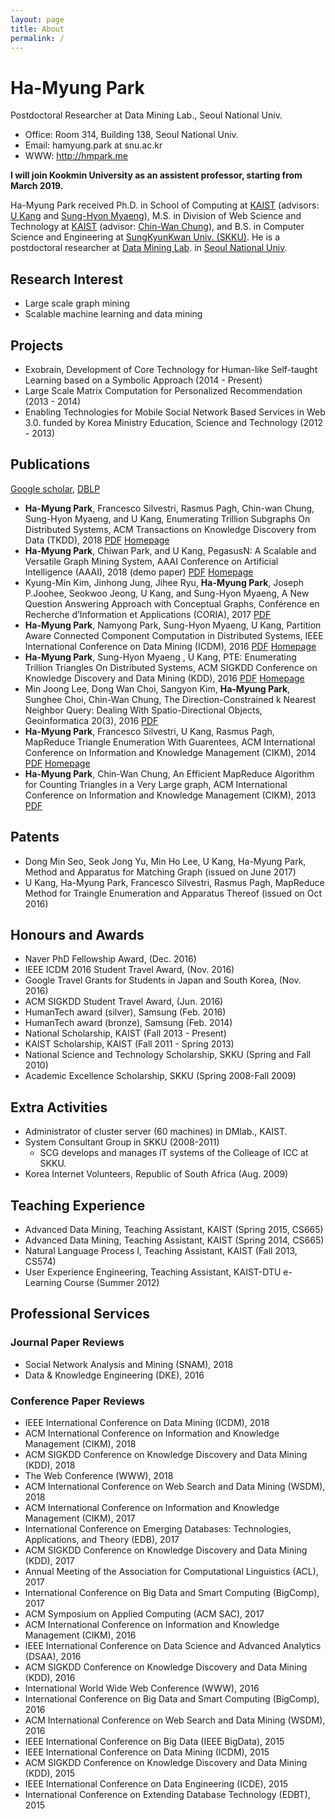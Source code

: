 ```yaml
---
layout: page
title: About
permalink: /
---
```


# Ha-Myung Park
Postdoctoral Researcher at Data Mining Lab., Seoul National Univ.
* Office: Room 314, Building 138, Seoul National Univ. 
* Email: hamyung.park at snu.ac.kr
* WWW: http://hmpark.me

**I will join Kookmin University as an assistent professor, starting from March 2019.**

Ha-Myung Park received Ph.D. in School of Computing at [KAIST](http://www.kaist.ac.kr/) (advisors: [U Kang](http://datalab.snu.ac.kr/~ukang) and [Sung-Hyon Myaeng](http://ir.kaist.ac.kr/professor/)), M.S. in Division of Web Science and Technology at [KAIST](http://www.kaist.ac.kr/) (advisor: [Chin-Wan Chung](http://islab.kaist.ac.kr/chungcw/)), and B.S. in Computer Science and Engineering at [SungKyunKwan Univ. (SKKU)](http://www.skku.edu/). He is a postdoctoral researcher at [Data Mining Lab](https://datalab.snu.ac.kr). in [Seoul National Univ](http://snu.ac.kr/).

## Research Interest
* Large scale graph mining
* Scalable machine learning and data mining

## Projects

* Exobrain, Development of Core Technology for Human-like Self-taught Learning based on a Symbolic Approach (2014 - Present)
* Large Scale Matrix Computation for Personalized Recommendation (2013 - 2014)
* Enabling Technologies for Mobile Social Network Based Services in Web 3.0. funded by Korea Ministry Education, Science and Technology (2012 - 2013)

## Publications

[Google scholar](https://scholar.google.co.kr/citations?user=PqGNewQAAAAJ&hl=ko&oi=sra), [DBLP](http://dblp.uni-trier.de/pers/hd/p/Park:Ha=Myung)

* **Ha-Myung Park**, Francesco Silvestri, Rasmus Pagh, Chin-wan Chung, Sung-Hyon Myaeng, and U Kang, Enumerating Trillion Subgraphs On Distributed Systems, ACM Transactions on Knowledge Discovery from Data (TKDD), 2018 [PDF](https://datalab.snu.ac.kr/~ukang/papers/pseTKDD18.pdf) [Homepage](https://datalab.snu.ac.kr/pegasusn/)
* **Ha-Myung Park**, Chiwan Park, and U Kang, PegasusN: A Scalable and Versatile Graph Mining System, AAAI Conference on Artificial Intelligence (AAAI), 2018 (demo paper) [PDF](https://datalab.snu.ac.kr/~ukang/papers/pegasusnAAAI18.pdf) [Homepage](https://datalab.snu.ac.kr/pegasusn/)
* Kyung-Min Kim, Jinhong Jung, Jihee Ryu, **Ha-Myung Park**, Joseph P.Joohee, Seokwoo Jeong, U Kang, and Sung-Hyon Myaeng, A New Question Answering Approach with Conceptual Graphs, Conférence en Recherche d’Information et Applications (CORIA), 2017 [PDF](http://datalab.snu.ac.kr/~ukang/papers/qaCORIA17.pdf)
* **Ha-Myung Park**, Namyong Park, Sung-Hyon Myaeng, U Kang, Partition Aware Connected Component Computation in Distributed Systems, IEEE International Conference on Data Mining (ICDM), 2016 [PDF](https://datalab.snu.ac.kr/~hmpark/papers/icdm2016_pacc.pdf) [Homepage](http://datalab.snu.ac.kr/pacc/)
* **Ha-Myung Park**, Sung-Hyon Myaeng , U Kang, PTE: Enumerating Trillion Triangles On Distributed Systems, ACM SIGKDD Conference on Knowledge Discovery and Data Mining (KDD), 2016 [PDF](https://datalab.snu.ac.kr/~hmpark/papers/pteKDD2016.pdf) [Homepage](http://datalab.snu.ac.kr/pte/)
* Min Joong Lee, Dong Wan Choi, Sangyon Kim, **Ha-Myung Park**, Sunghee Choi, Chin-Wan Chung, The Direction-Constrained k Nearest Neighbor Query: Dealing With Spatio-Directional Objects, Geoinformatica 20(3), 2016 [PDF](http://islab.kaist.ac.kr/dknn.pdf)
* **Ha-Myung Park**, Francesco Silvestri, U Kang, Rasmus Pagh, MapReduce Triangle Enumeration With Guarentees, ACM International Conference on Information and Knowledge Management (CIKM), 2014 [PDF](http://datalab.snu.ac.kr/~ukang/papers/cttpCIKM2014.pdf) [Homepage](http://datalab.snu.ac.kr/cttp)
* **Ha-Myung Park**, Chin-Wan Chung, An Efficient MapReduce Algorithm for Counting Triangles in a Very Large graph, ACM International Conference on Information and Knowledge Management (CIKM), 2013 [PDF](https://datalab.snu.ac.kr/~hmpark/papers/p539-park.pdf)

## Patents

* Dong Min Seo, Seok Jong Yu, Min Ho Lee, U Kang, Ha-Myung Park, Method and Apparatus for Matching Graph (issued on June 2017)
* U Kang, Ha-Myung Park, Francesco Silvestri, Rasmus Pagh, MapReduce Method for Traingle Enumeration and Apparatus Thereof (issued on Oct 2016)

## Honours and Awards

* Naver PhD Fellowship Award, (Dec. 2016)
* IEEE ICDM 2016 Student Travel Award, (Nov. 2016)
* Google Travel Grants for Students in Japan and South Korea, (Nov. 2016)
* ACM SIGKDD Student Travel Award, (Jun. 2016)
* HumanTech award (silver), Samsung (Feb. 2016)
* HumanTech award (bronze), Samsung (Feb. 2014)
* National Scholarship, KAIST (Fall 2013 - Present)
* KAIST Scholarship, KAIST (Fall 2011 - Spring 2013)
* National Science and Technology Scholarship, SKKU (Spring and Fall 2010)
* Academic Excellence Scholarship, SKKU (Spring 2008-Fall 2009)

## Extra Activities

* Administrator of cluster server (60 machines) in DMlab., KAIST.
* System Consultant Group in SKKU (2008-2011)
  * SCG develops and manages IT systems of the Colleage of ICC at SKKU.
* Korea Internet Volunteers, Republic of South Africa (Aug. 2009)

## Teaching Experience

* Advanced Data Mining, Teaching Assistant, KAIST (Spring 2015, CS665)
* Advanced Data Mining, Teaching Assistant, KAIST (Spring 2014, CS665)
* Natural Language Process I, Teaching Assistant, KAIST (Fall 2013, CS574)
* User Experience Engineering, Teaching Assistant, KAIST-DTU e-Learning Course (Summer 2012)

## Professional Services 

### Journal Paper Reviews

* Social Network Analysis and Mining (SNAM), 2018
* Data & Knowledge Engineering (DKE), 2016

### Conference Paper Reviews

* IEEE International Conference on Data Mining (ICDM), 2018
* ACM International Conference on Information and Knowledge Management (CIKM), 2018
* ACM SIGKDD Conference on Knowledge Discovery and Data Mining (KDD), 2018
* The Web Conference (WWW), 2018
* ACM International Conference on Web Search and Data Mining (WSDM), 2018
* ACM International Conference on Information and Knowledge Management (CIKM), 2017
* International Conference on Emerging Databases: Technologies, Applications, and Theory (EDB), 2017
* ACM SIGKDD Conference on Knowledge Discovery and Data Mining (KDD), 2017
* Annual Meeting of the Association for Computational Linguistics (ACL), 2017
* International Conference on Big Data and Smart Computing (BigComp), 2017
* ACM Symposium on Applied Computing (ACM SAC), 2017
* ACM International Conference on Information and Knowledge Management (CIKM), 2016
* IEEE International Conference on Data Science and Advanced Analytics (DSAA), 2016
* ACM SIGKDD Conference on Knowledge Discovery and Data Mining (KDD), 2016
* International World Wide Web Conference (WWW), 2016
* International Conference on Big Data and Smart Computing (BigComp), 2016
* ACM International Conference on Web Search and Data Mining (WSDM), 2016
* IEEE International Conference on Big Data (IEEE BigData), 2015
* IEEE International Conference on Data Mining (ICDM), 2015
* ACM SIGKDD Conference on Knowledge Discovery and Data Mining (KDD), 2015
* IEEE International Conference on Data Engineering (ICDE), 2015
* International Conference on Extending Database Technology (EDBT), 2015

